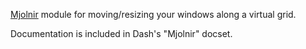 [Mjolnir](https://github.com/mjolnir-io/mjolnir) module for moving/resizing your windows along a virtual grid.

Documentation is included in Dash's "Mjolnir" docset.
